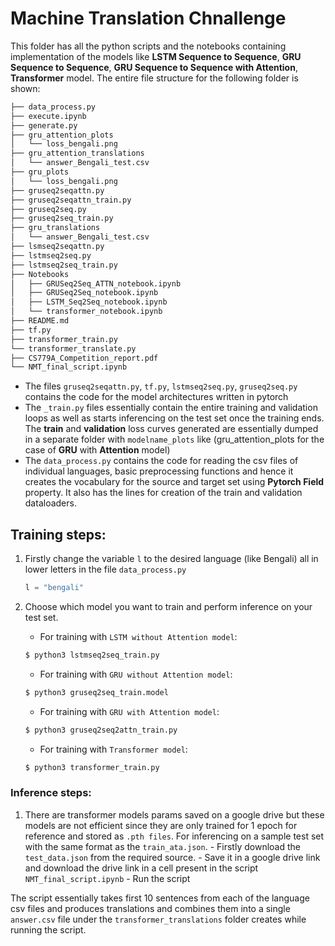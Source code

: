 # Machine Translation Chnallenge

This folder has all the python scripts and the notebooks containing implementation of the models like __LSTM Sequence to Sequence__, __GRU Sequence to Sequence__, __GRU Sequence to Sequence with Attention__, __Transformer__ model. The entire file structure for the following folder is shown:

```bash
├── data_process.py
├── execute.ipynb
├── generate.py
├── gru_attention_plots
│   └── loss_bengali.png
├── gru_attention_translations
│   └── answer_Bengali_test.csv
├── gru_plots
│   └── loss_bengali.png
├── gruseq2seqattn.py
├── gruseq2seqattn_train.py
├── gruseq2seq.py
├── gruseq2seq_train.py
├── gru_translations
│   └── answer_Bengali_test.csv
├── lsmseq2seqattn.py
├── lstmseq2seq.py
├── lstmseq2seq_train.py
├── Notebooks
│   ├── GRUSeq2Seq_ATTN_notebook.ipynb
│   ├── GRUSeq2Seq_notebook.ipynb
│   ├── LSTM_Seq2Seq_notebook.ipynb
│   └── transformer_notebook.ipynb
├── README.md
├── tf.py
├── transformer_train.py
└── transformer_translate.py
├── CS779A_Competition_report.pdf
└── NMT_final_script.ipynb
```

- The files `gruseq2seqattn.py`, `tf.py`, `lstmseq2seq.py`, `gruseq2seq.py` contains the code for the model architectures written in pytorch
- The `_train.py` files essentially contain the entire training and validation loops as well as starts inferencing on the test set once the training ends. The __train__ and __validation__ loss curves generated are essentially dumped in a separate folder with 
`modelname_plots` like (gru_attention_plots for the case of __GRU__ with __Attention__ model)
- The `data_process.py` contains the code for reading the csv files of individual languages, basic preprocessing functions and hence it creates the vocabulary for the source and target set using __Pytorch Field__ property. It also has the lines for creation of the train and validation dataloaders. 

## Training steps:
     
1. Firstly change the variable `l` to the desired language (like Bengali) all in lower letters in the file `data_process.py`
    ```py
    l = "bengali"
    ```
2. Choose which model you want to train and perform inference on your test set.

    - For training with `LSTM without Attention model`:
    ```bash
    $ python3 lstmseq2seq_train.py
    ```
    - For training with `GRU without Attention model`:
    ```bash
    $ python3 gruseq2seq_train.model
    ```
    - For training with `GRU with Attention model`:
    ```bash
    $ python3 gruseq2seq2attn_train.py
    ```
    - For training with `Transformer model`:
    ```bash
    $ python3 transformer_train.py
    ```
### Inference steps:

1. There are transformer models params saved on a google drive but these models are not efficient since they are only trained for 1 epoch for reference and stored as `.pth files`. For inferencing on a sample test set with the same format as the `train_ata.json`.
        - Firstly download the `test_data.json` from the required source.
        - Save it in a google drive link and download the drive link in a cell present in the script `NMT_final_script.ipynb`
        - Run the script

The script essentially takes first 10 sentences from each of the language csv files and produces translations and combines them into a single `answer.csv` file under the `transformer_translations` folder creates while running the script. 


